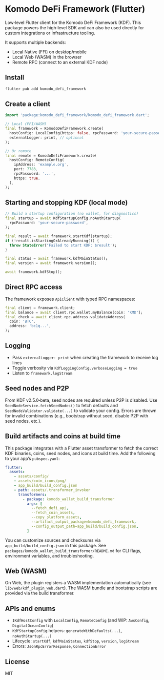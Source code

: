 # Komodo DeFi Framework (Flutter)

Low‑level Flutter client for the Komodo DeFi Framework (KDF). This package powers the high‑level SDK and can also be used directly for custom integrations or infrastructure tooling.

It supports multiple backends:

- Local Native (FFI) on desktop/mobile
- Local Web (WASM) in the browser
- Remote RPC (connect to an external KDF node)

## Install

```sh
flutter pub add komodo_defi_framework
```

## Create a client

```dart
import 'package:komodo_defi_framework/komodo_defi_framework.dart';

// Local (FFI/WASM)
final framework = KomodoDefiFramework.create(
  hostConfig: LocalConfig(https: false, rpcPassword: 'your-secure-password'),
  externalLogger: print, // optional
);

// Or remote
final remote = KomodoDefiFramework.create(
  hostConfig: RemoteConfig(
    ipAddress: 'example.org',
    port: 7783,
    rpcPassword: '...',
    https: true,
  ),
);
```

## Starting and stopping KDF (local mode)

```dart
// Build a startup configuration (no wallet, for diagnostics)
final startup = await KdfStartupConfig.noAuthStartup(
  rpcPassword: 'your-secure-password',
);

final result = await framework.startKdf(startup);
if (!result.isStartingOrAlreadyRunning()) {
  throw StateError('Failed to start KDF: $result');
}

final status = await framework.kdfMainStatus();
final version = await framework.version();

await framework.kdfStop();
```

## Direct RPC access

The framework exposes `ApiClient` with typed RPC namespaces:

```dart
final client = framework.client;
final balance = await client.rpc.wallet.myBalance(coin: 'KMD');
final check = await client.rpc.address.validateAddress(
  coin: 'BTC',
  address: 'bc1q...',
);
```

## Logging

- Pass `externalLogger: print` when creating the framework to receive log lines
- Toggle verbosity via `KdfLoggingConfig.verboseLogging = true`
- Listen to `framework.logStream`

## Seed nodes and P2P

From KDF v2.5.0‑beta, seed nodes are required unless P2P is disabled. Use `SeedNodeService.fetchSeedNodes()` to fetch defaults and `SeedNodeValidator.validate(...)` to validate your config. Errors are thrown for invalid combinations (e.g., bootstrap without seed, disable P2P with seed nodes, etc.).

## Build artifacts and coins at build time

This package integrates with a Flutter asset transformer to fetch the correct KDF binaries, coins, seed nodes, and icons at build time. Add the following to your app’s `pubspec.yaml`:

```yaml
flutter:
  assets:
    - assets/config/
    - assets/coin_icons/png/
    - app_build/build_config.json
    - path: assets/.transformer_invoker
      transformers:
        - package: komodo_wallet_build_transformer
          args: [
            --fetch_defi_api,
            --fetch_coin_assets,
            --copy_platform_assets,
            --artifact_output_package=komodo_defi_framework,
            --config_output_path=app_build/build_config.json,
          ]
```

You can customize sources and checksums via `app_build/build_config.json` in this package. See `packages/komodo_wallet_build_transformer/README.md` for CLI flags, environment variables, and troubleshooting.

## Web (WASM)

On Web, the plugin registers a WASM implementation automatically (see `lib/web/kdf_plugin_web.dart`). The WASM bundle and bootstrap scripts are provided via the build transformer.

## APIs and enums

- `IKdfHostConfig` with `LocalConfig`, `RemoteConfig` (and WIP: `AwsConfig`, `DigitalOceanConfig`)
- `KdfStartupConfig` helpers: `generateWithDefaults(...)`, `noAuthStartup(...)`
- Lifecycle: `startKdf`, `kdfMainStatus`, `kdfStop`, `version`, `logStream`
- Errors: `JsonRpcErrorResponse`, `ConnectionError`

## License

MIT

